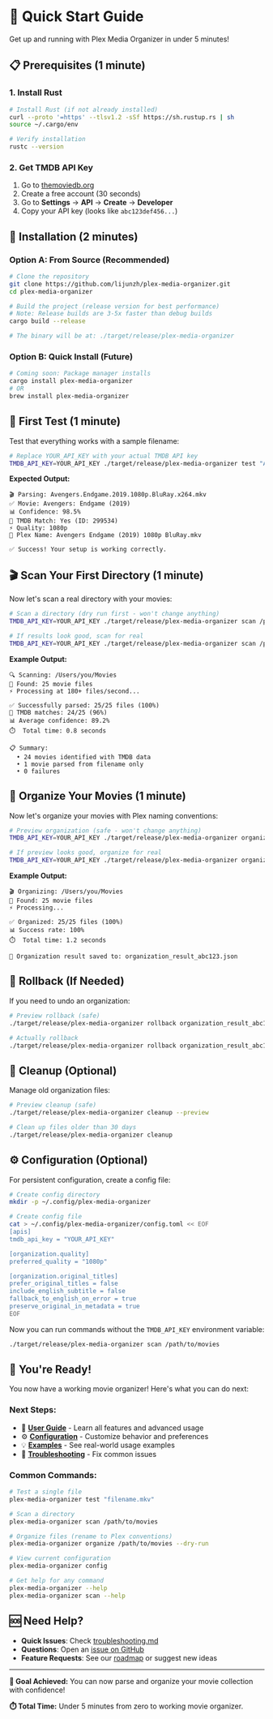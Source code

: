 # 🚀 Quick Start Guide

Get up and running with Plex Media Organizer in under 5 minutes!

## 📋 Prerequisites (1 minute)

### 1. Install Rust
```bash
# Install Rust (if not already installed)
curl --proto '=https' --tlsv1.2 -sSf https://sh.rustup.rs | sh
source ~/.cargo/env

# Verify installation
rustc --version
```

### 2. Get TMDB API Key
1. Go to [themoviedb.org](https://www.themoviedb.org/)
2. Create a free account (30 seconds)
3. Go to **Settings** → **API** → **Create** → **Developer**
4. Copy your API key (looks like `abc123def456...`)

## 🔧 Installation (2 minutes)

### Option A: From Source (Recommended)
```bash
# Clone the repository
git clone https://github.com/lijunzh/plex-media-organizer.git
cd plex-media-organizer

# Build the project (release version for best performance)
# Note: Release builds are 3-5x faster than debug builds
cargo build --release

# The binary will be at: ./target/release/plex-media-organizer
```

### Option B: Quick Install (Future)
```bash
# Coming soon: Package manager installs
cargo install plex-media-organizer
# OR
brew install plex-media-organizer
```

## 🧪 First Test (1 minute)

Test that everything works with a sample filename:

```bash
# Replace YOUR_API_KEY with your actual TMDB API key
TMDB_API_KEY=YOUR_API_KEY ./target/release/plex-media-organizer test "Avengers.Endgame.2019.1080p.BluRay.x264.mkv"
```

**Expected Output:**
```
🎬 Parsing: Avengers.Endgame.2019.1080p.BluRay.x264.mkv
✅ Movie: Avengers: Endgame (2019)
📊 Confidence: 98.5%
🎯 TMDB Match: Yes (ID: 299534)
⚡ Quality: 1080p
📁 Plex Name: Avengers Endgame (2019) 1080p BluRay.mkv

✅ Success! Your setup is working correctly.
```

## 🎬 Scan Your First Directory (1 minute)

Now let's scan a real directory with your movies:

```bash
# Scan a directory (dry run first - won't change anything)
TMDB_API_KEY=YOUR_API_KEY ./target/release/plex-media-organizer scan /path/to/your/movies --dry-run

# If results look good, scan for real
TMDB_API_KEY=YOUR_API_KEY ./target/release/plex-media-organizer scan /path/to/your/movies
```

**Example Output:**
```
🔍 Scanning: /Users/you/Movies
📁 Found: 25 movie files
⚡ Processing at 180+ files/second...

✅ Successfully parsed: 25/25 files (100%)
🎯 TMDB matches: 24/25 (96%)
📊 Average confidence: 89.2%
⏱️  Total time: 0.8 seconds

📋 Summary:
  • 24 movies identified with TMDB data
  • 1 movie parsed from filename only
  • 0 failures
```

## 🎯 Organize Your Movies (1 minute)

Now let's organize your movies with Plex naming conventions:

```bash
# Preview organization (safe - won't change anything)
TMDB_API_KEY=YOUR_API_KEY ./target/release/plex-media-organizer organize /path/to/your/movies --preview

# If preview looks good, organize for real
TMDB_API_KEY=YOUR_API_KEY ./target/release/plex-media-organizer organize /path/to/your/movies
```

**Example Output:**
```
🎬 Organizing: /Users/you/Movies
📁 Found: 25 movie files
⚡ Processing...

✅ Organized: 25/25 files (100%)
📊 Success rate: 100%
⏱️  Total time: 1.2 seconds

📄 Organization result saved to: organization_result_abc123.json
```

## 🔄 Rollback (If Needed)

If you need to undo an organization:

```bash
# Preview rollback (safe)
./target/release/plex-media-organizer rollback organization_result_abc123.json --preview

# Actually rollback
./target/release/plex-media-organizer rollback organization_result_abc123.json
```

## 🧹 Cleanup (Optional)

Manage old organization files:

```bash
# Preview cleanup (safe)
./target/release/plex-media-organizer cleanup --preview

# Clean up files older than 30 days
./target/release/plex-media-organizer cleanup
```

## ⚙️ Configuration (Optional)

For persistent configuration, create a config file:

```bash
# Create config directory
mkdir -p ~/.config/plex-media-organizer

# Create config file
cat > ~/.config/plex-media-organizer/config.toml << EOF
[apis]
tmdb_api_key = "YOUR_API_KEY"

[organization.quality]
preferred_quality = "1080p"

[organization.original_titles]
prefer_original_titles = false
include_english_subtitle = false
fallback_to_english_on_error = true
preserve_original_in_metadata = true
EOF
```

Now you can run commands without the `TMDB_API_KEY` environment variable:

```bash
./target/release/plex-media-organizer scan /path/to/movies
```

## 🎉 You're Ready!

You now have a working movie organizer! Here's what you can do next:

### **Next Steps:**
- 📖 **[User Guide](user-guide.md)** - Learn all features and advanced usage
- ⚙️ **[Configuration](configuration.md)** - Customize behavior and preferences  
- 💡 **[Examples](examples/)** - See real-world usage examples
- 🔧 **[Troubleshooting](troubleshooting.md)** - Fix common issues

### **Common Commands:**
```bash
# Test a single file
plex-media-organizer test "filename.mkv"

# Scan a directory
plex-media-organizer scan /path/to/movies

# Organize files (rename to Plex conventions)
plex-media-organizer organize /path/to/movies --dry-run

# View current configuration
plex-media-organizer config

# Get help for any command
plex-media-organizer --help
plex-media-organizer scan --help
```

## 🆘 Need Help?

- **Quick Issues**: Check [troubleshooting.md](troubleshooting.md)
- **Questions**: Open an [issue on GitHub](https://github.com/lijunzh/plex-media-organizer/issues)
- **Feature Requests**: See our [roadmap](../project/roadmap.md) or suggest new ideas

---

**🎯 Goal Achieved:** You can now parse and organize your movie collection with confidence!

**⏱️ Total Time:** Under 5 minutes from zero to working movie organizer.
